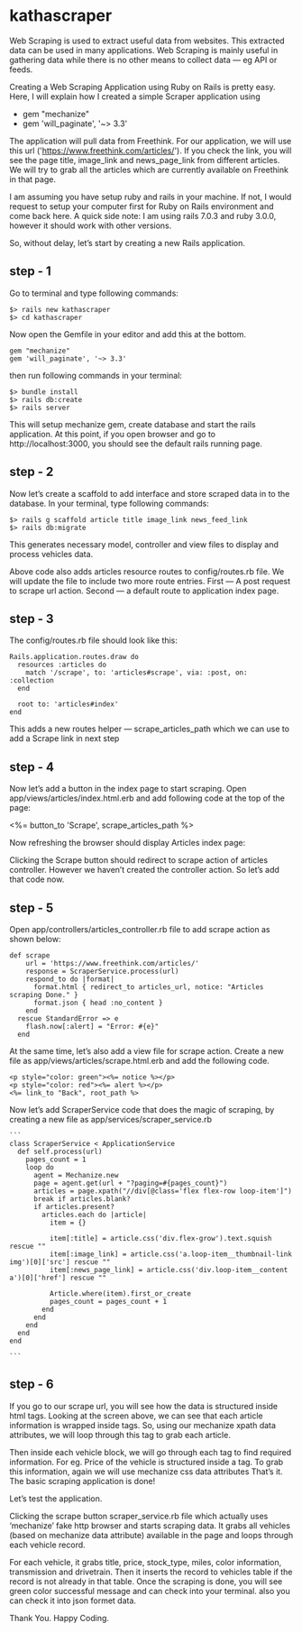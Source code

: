 # kathascraper

Web Scraping is used to extract useful data from websites. This extracted data can be used in many applications. Web Scraping is mainly useful in gathering data while there is no other means to collect data — eg API or feeds.

Creating a Web Scraping Application using Ruby on Rails is pretty easy. Here, I will explain how I created a simple Scraper application using
* gem "mechanize"
* gem 'will_paginate', '~> 3.3'

The application will pull data from Freethink. For our application, we will use this url ('https://www.freethink.com/articles/'). If you check the link, you will see the page  title, image_link and news_page_link from different articles. We will try to grab all the articles which are currently available on Freethink in that page.

I am assuming you have setup ruby and rails in your machine. If not, I would request to setup your computer first for Ruby on Rails environment and come back here. A quick side note: I am using rails 7.0.3 and ruby 3.0.0, however it should work with other versions.

So, without delay, let’s start by creating a new Rails application.

## step - 1

Go to terminal and type following commands:

```
$> rails new kathascraper
$> cd kathascraper
```

Now open the Gemfile in your editor and add this at the bottom.

```
gem "mechanize"
gem 'will_paginate', '~> 3.3'
```

then run following commands in your terminal:

```
$> bundle install
$> rails db:create
$> rails server
```

This will setup mechanize gem, create database and start the rails application. At this point, if you open browser and go to http://localhost:3000, you should see the default rails running page.

## step - 2

Now let’s create a scaffold to add interface and store scraped data in to the database. In your terminal, type following commands:

```
$> rails g scaffold article title image_link news_feed_link
$> rails db:migrate
```

This generates necessary model, controller and view files to display and process vehicles data.

Above code also adds articles resource routes to config/routes.rb file. We will update the file to include two more route entries. First — A post request to scrape url action. Second — a default route to application index page.

## step - 3

The config/routes.rb file should look like this:

```
Rails.application.routes.draw do
  resources :articles do
    match '/scrape', to: 'articles#scrape', via: :post, on: :collection
  end

  root to: 'articles#index'
end
```

This adds a new routes helper — scrape_articles_path which we can use to add a Scrape link in next step

## step - 4

Now let’s add a button in the index page to start scraping. Open app/views/articles/index.html.erb and add following code at the top of the page:

<%= button_to 'Scrape', scrape_articles_path %>

Now refreshing the browser should display Articles index page:

Clicking the Scrape button should redirect to scrape action of articles controller. However we haven’t created the controller action. So let’s add that code now.

## step - 5

Open app/controllers/articles_controller.rb file to add scrape action as shown below:

```
def scrape
    url = 'https://www.freethink.com/articles/'
    response = ScraperService.process(url)
    respond_to do |format|
      format.html { redirect_to articles_url, notice: "Articles scraping Done." }
      format.json { head :no_content }
    end
  rescue StandardError => e
    flash.now[:alert] = "Error: #{e}"
  end
```
  
At the same time, let’s also add a view file for scrape action. Create a new file as app/views/articles/scrape.html.erb and add the following code.

```
<p style="color: green"><%= notice %></p>
<p style="color: red"><%= alert %></p>
<%= link_to "Back", root_path %>
```
  
  Now let’s add ScraperService code that does the magic of scraping, by creating a new file as app/services/scraper_service.rb
````
```
class ScraperService < ApplicationService
  def self.process(url)
    pages_count = 1
    loop do
      agent = Mechanize.new
      page = agent.get(url + "?paging=#{pages_count}")
      articles = page.xpath("//div[@class='flex flex-row loop-item']")
      break if articles.blank?
      if articles.present?
        articles.each do |article|
          item = {}

          item[:title] = article.css('div.flex-grow').text.squish rescue ""
          item[:image_link] = article.css('a.loop-item__thumbnail-link img')[0]['src'] rescue ""
          item[:news_page_link] = article.css('div.loop-item__content a')[0]['href'] rescue ""

          Article.where(item).first_or_create
          pages_count = pages_count + 1
        end
      end
    end
  end
end

```
````
                                         

## step - 6
                                         
If you go to our scrape url, you will see how the data is structured inside html tags.
Looking at the screen above, we can see that each article information is wrapped inside tags. So, using our mechanize xpath data attributes, we will loop through this tag to grab each article.

Then inside each vehicle block, we will go through each tag to find required information. For eg. Price of the vehicle is structured inside a tag. To grab this information, again we will use mechanize css data attributes
That’s it. The basic scraping application is done!

Let’s test the application.

Clicking the scrape button scraper_service.rb file which actually uses ‘mechanize’ fake http browser and starts scraping data. It grabs all vehicles (based on mechanize data attribute) available in the page and loops through each vehicle record.

For each vehicle, it grabs title, price, stock_type, miles, color information, transmission and drivetrain. Then it inserts the record to vehicles table if the record is not already in that table.
Once the scraping is done, you will see green color successful message and can check into your terminal.
also you can check it into json formet data.

Thank You.
Happy Coding.


